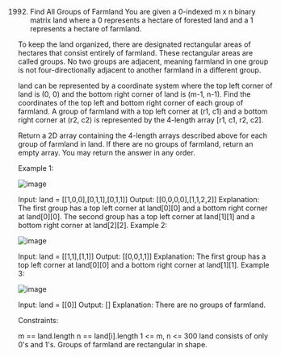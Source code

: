 1992. Find All Groups of Farmland
You are given a 0-indexed m x n binary matrix land where a 0 represents a hectare of forested land and a 1 represents a hectare of farmland.

To keep the land organized, there are designated rectangular areas of hectares that consist entirely of farmland. These rectangular areas are called groups. No two groups are adjacent, meaning farmland in one group is not four-directionally adjacent to another farmland in a different group.

land can be represented by a coordinate system where the top left corner of land is (0, 0) and the bottom right corner of land is (m-1, n-1). Find the coordinates of the top left and bottom right corner of each group of farmland. A group of farmland with a top left corner at (r1, c1) and a bottom right corner at (r2, c2) is represented by the 4-length array [r1, c1, r2, c2].

Return a 2D array containing the 4-length arrays described above for each group of farmland in land. If there are no groups of farmland, return an empty array. You may return the answer in any order.

 

Example 1:


![image](https://github.com/Adityaraj05/LeetCode/assets/118068294/1e122f5d-dbaa-4ec7-b28b-c2bdcad164cc)


Input: land = [[1,0,0],[0,1,1],[0,1,1]]
Output: [[0,0,0,0],[1,1,2,2]]
Explanation:
The first group has a top left corner at land[0][0] and a bottom right corner at land[0][0].
The second group has a top left corner at land[1][1] and a bottom right corner at land[2][2].
Example 2:


![image](https://github.com/Adityaraj05/LeetCode/assets/118068294/8f1c6dce-da09-46b6-b5e2-a7e28948566d)


Input: land = [[1,1],[1,1]]
Output: [[0,0,1,1]]
Explanation:
The first group has a top left corner at land[0][0] and a bottom right corner at land[1][1].
Example 3:


![image](https://github.com/Adityaraj05/LeetCode/assets/118068294/2371b294-415b-4e1e-b77f-fcda83843c1f)


Input: land = [[0]]
Output: []
Explanation:
There are no groups of farmland.
 

Constraints:

m == land.length
n == land[i].length
1 <= m, n <= 300
land consists of only 0's and 1's.
Groups of farmland are rectangular in shape.
